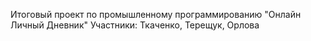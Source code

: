Итоговый проект по промышленному программированию "Онлайн Личный Дневник" Участники: Ткаченко, Терещук, Орлова
